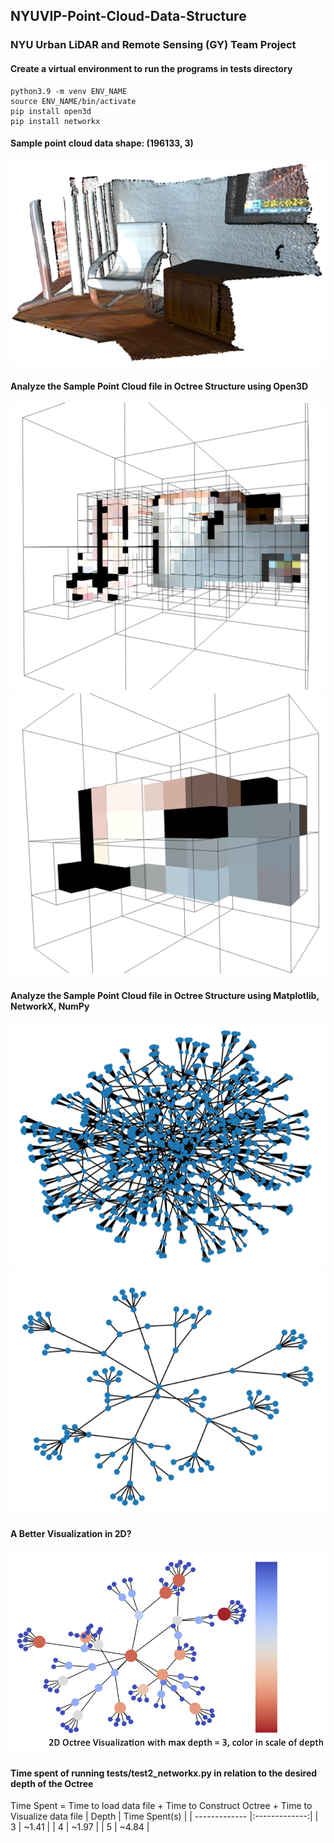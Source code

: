 ## NYUVIP-Point-Cloud-Data-Structure
### NYU Urban LiDAR and Remote Sensing (GY) Team Project

#### Create a virtual environment to run the programs in tests directory
```
python3.9 -m venv ENV_NAME
source ENV_NAME/bin/activate
pip install open3d
pip install networkx
```

#### Sample point cloud data shape: (196133, 3)
<img src="images/sample_original.png" alt="The Original Sample File" style="width:200px height:100px">

#### Analyze the Sample Point Cloud file in Octree Structure using Open3D
![3D Visualization of Octree with max depth = 5](images/sample_3d_octree_depth=5.png)
![3D Visualization of Octree with max depth = 3](images/sample_3d_octree_depth=3.png)

#### Analyze the Sample Point Cloud file in Octree Structure using Matplotlib, NetworkX, NumPy
![2D Visualization of Octree with max depth = 5](images/sample_2d_octree_depth=5.png)
![2D Visualization of Octree with max depth = 3](images/sample_2d_octree_depth=3.png)

#### A Better Visualization in 2D?
![A Better 2D Visualization of Octree with max depth = 3](images/sample_2d_octree_depth=3_.png)

#### Time spent of running tests/test2_networkx.py in relation to the desired depth of the Octree
Time Spent = Time to load data file + Time to Construct Octree + Time to Visualize data file
| Depth         | Time Spent(s) |
| ------------- |:-------------:|
| 3             | ~1.41         |
| 4             | ~1.97         |
| 5             | ~4.84         |